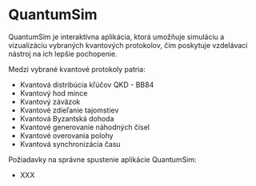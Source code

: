 # QuantumSim
QuantumSim je interaktívna aplikácia, ktorá umožňuje simuláciu a vizualizáciu vybraných kvantových protokolov, čím poskytuje vzdelávací nástroj na ich lepšie pochopenie.

Medzi vybrané kvantové protokoly patria: 
* Kvantová distribúcia kľúčov QKD - BB84
* Kvantový hod mince
* Kvantový záväzok
* Kvantové zdieľanie tajomstiev
* Kvantová Byzantská dohoda
* Kvantové generovanie náhodných čísel
* Kvantové overovania polohy
* Kvantová synchronizácia času 

Požiadavky na správne spustenie aplikácie QuantumSim:
 
* XXX
